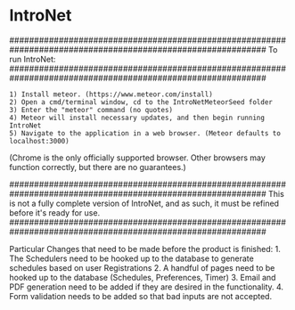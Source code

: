 IntroNet
====================



############################################################################################################
To run IntroNet:
############################################################################################################

	1) Install meteor. (https://www.meteor.com/install)
	2) Open a cmd/terminal window, cd to the IntroNetMeteorSeed folder
	3) Enter the "meteor" command (no quotes)
	4) Meteor will install necessary updates, and then begin running IntroNet
	5) Navigate to the application in a web browser. (Meteor defaults to localhost:3000)

(Chrome is the only officially supported browser.  Other browsers may function correctly, but there are no guarantees.)



############################################################################################################
This is not a fully complete version of IntroNet, and as such, it must be refined before it's ready for use.
############################################################################################################

Particular Changes that need to be made before the product is finished:
	1. The Schedulers need to be hooked up to the database to generate schedules based on user Registrations
	2. A handful of pages need to be hooked up to the database (Schedules, Preferences, Timer)
	3. Email and PDF generation need to be added if they are desired in the functionality.
	4. Form validation needs to be added so that bad inputs are not accepted.
